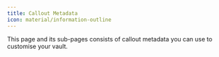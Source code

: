 ```yaml
---
title: Callout Metadata
icon: material/information-outline
---
```


This page and its sub-pages consists of callout metadata you can use to customise your vault.
